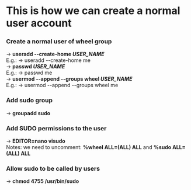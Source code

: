 # This is how we can create a normal user account</br>

### Create a normal user of wheel group</br>
-> **useradd --create-home *USER_NAME***</br>
E.g.: -> useradd --create-home me</br>
-> **passwd *USER_NAME***</br>
E.g.: -> passwd me</br>
-> **usermod --append --groups wheel *USER_NAME***</br>
E.g.: -> usermod --append --groups wheel me</br>

### Add sudo group</br>
-> **groupadd sudo**</br>

### Add SUDO permissions to the user</br>
-> **EDITOR=nano visudo**</br>
Notes: we need to uncomment: **%wheel ALL=(ALL) ALL** and **%sudo ALL=(ALL) ALL**</br>

### Allow sudo to be called by users</br>
-> **chmod 4755 /usr/bin/sudo**</br>
